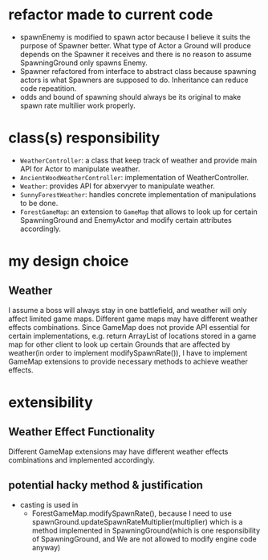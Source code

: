 # refactor made to current code
- spawnEnemy is modified to spawn actor because I believe it suits the purpose of Spawner better. What type of Actor a Ground will produce depends on the Spawner it receives and there is no reason to assume SpawningGround only spawns Enemy.
- Spawner refactored from interface to abstract class because spawning actors is what Spawners are supposed to do. Inheritance can reduce code repeatition.
- odds and bound of spawning should always be its original to make spawn rate multilier work properly.
# class(s) responsibility
- `WeatherController`: a class that keep track of weather and provide main API for Actor to manipulate weather.
- `AncientWoodWeatherController`: implementation of WeatherController.
- `Weather`: provides API for abxervyer to  manipulate weather.
- `SunnyForestWeather`: handles concrete implementation of manipulations to be done.
- `ForestGameMap`: an extension to `GameMap` that allows to look up for certain SpawningGround and EnemyActor and modify certain attributes accordingly.
# my design choice
## Weather
I assume a boss will always stay in one battlefield, and weather will only affect limited game maps. Different game maps may have different weather effects combinations. Since GameMap does not provide API essential for certain implementations, e.g. return ArrayList of locations stored in a game map for other client to look up certain Grounds that are affected by weather(in order to implement modifySpawnRate()), I have to implement GameMap extensions to provide necessary methods to achieve weather effects. 
# extensibility
## Weather Effect Functionality
Different GameMap extensions may have different weather effects combinations and implemented accordingly. 
## potential hacky method & justification
- casting is used in 
    - ForestGameMap.modifySpawnRate(), because I need to use spawnGround.updateSpawnRateMultiplier(multiplier) which is a method implemented in SpawningGround(which is one responsibility of SpawningGround, and We are not allowed to modify engine code anyway)